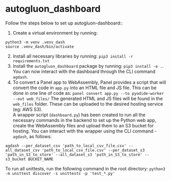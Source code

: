 # autogluon_dashboard

Follow the steps below to set up autogluon-dashboard::
1. Create a virtual environment by running: 
```
python3 -m venv .venv_dash 
source .venv_dash/bin/activate
``` 
2. Install all necessary libraries by running: `pip3 install -r requirements.txt`
3. Install the `autogluon_dashboard` package by running: `pip3 install -e .`. You can now interact with the dashboard through the CLI command `agdash`. 
4. To convert a Panel app to WebAssembly,  Panel provides a script that will convert the code in `app.py` into an HTML file and JS file. This can be done in one line of code as: `panel convert app.py --to pyodide-worker --out web_files/`
The generated HTML and JS files will be found in the `web_files` folder. These can be uploaded to the desired hosting service (eg: AWS S3). 
<br> A wrapper script (`dashboard.py`) has been created to run all the necessary commands in the backend to set up the Python web app, create the WebAssembly files and upload them to an S3 bucket for hosting. You can interact with the wrapper using the CLI command - `agdash`, as follows:
```
agdash --per_dataset_csv 'path_to_local_csv_file.csv' --all_dataset_csv 'path_to_local_csv_file.csv' --per_dataset_s3 'path_in_S3_to_store' --all_dataset_s3 'path_in_S3_to_store' --s3_bucket BUCKET_NAME
``` 


To run all unittests, run the following command in the root directory: `python3 -m unittest discover -s unittests -p 'test_*.py'`
